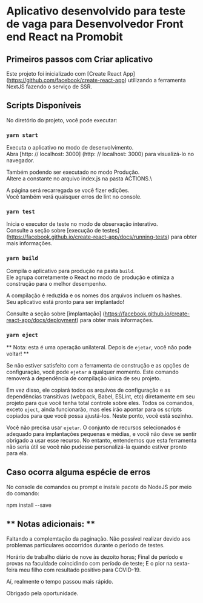 # Aplicativo desenvolvido para teste de vaga para Desenvolvedor Front end React na Promobit
## Primeiros passos com Criar aplicativo 

Este projeto foi inicializado com [Create React App] (https://github.com/facebook/create-react-app) utilizando a ferramenta NextJS fazendo o serviço de SSR.

## Scripts Disponíveis

No diretório do projeto, você pode executar:

### `yarn start`

Executa o aplicativo no modo de desenvolvimento. \
Abra [http: // localhost: 3000] (http: // localhost: 3000) para visualizá-lo no navegador.

Também podendo ser executado no modo Produção. \
Altere a constante no arquivo index.js na pasta ACTIONS.\


A página será recarregada se você fizer edições. \
Você também verá quaisquer erros de lint no console.

### `yarn test`

Inicia o executor de teste no modo de observação interativo. \
Consulte a seção sobre [execução de testes] (https://facebook.github.io/create-react-app/docs/running-tests) para obter mais informações.

### `yarn build`

Compila o aplicativo para produção na pasta `build`. \
Ele agrupa corretamente o React no modo de produção e otimiza a construção para o melhor desempenho.

A compilação é reduzida e os nomes dos arquivos incluem os hashes. \
Seu aplicativo está pronto para ser implantado!

Consulte a seção sobre [implantação] (https://facebook.github.io/create-react-app/docs/deployment) para obter mais informações.

### `yarn eject`

** Nota: esta é uma operação unilateral. Depois de `ejetar`, você não pode voltar! **

Se não estiver satisfeito com a ferramenta de construção e as opções de configuração, você pode `ejetar` a qualquer momento. Este comando removerá a dependência de compilação única de seu projeto.

Em vez disso, ele copiará todos os arquivos de configuração e as dependências transitivas (webpack, Babel, ESLint, etc) diretamente em seu projeto para que você tenha total controle sobre eles. Todos os comandos, exceto `eject`, ainda funcionarão, mas eles irão apontar para os scripts copiados para que você possa ajustá-los. Neste ponto, você está sozinho.

Você não precisa usar `ejetar`. O conjunto de recursos selecionados é adequado para implantações pequenas e médias, e você não deve se sentir obrigado a usar esse recurso. No entanto, entendemos que esta ferramenta não seria útil se você não pudesse personalizá-la quando estiver pronto para ela.


## Caso ocorra alguma espécie de erros

No console de comandos ou prompt e instale pacote do NodeJS por meio do comando:

npm install --save



## ** Notas adicionais: **

Faltando a complemtação da paginação. Não possível realizar devido aos problemas particulares occorridos durante o período de testes.

Horário de trabalho diário de nove às dezoito horas;
Final de período e provas na faculdade coincidindo com período de teste;
E o pior na sexta-feira meu filho com resultado positivo para COVID-19.

Aí, realmente o tempo passou mais rápido.

Obrigado pela oportunidade.
